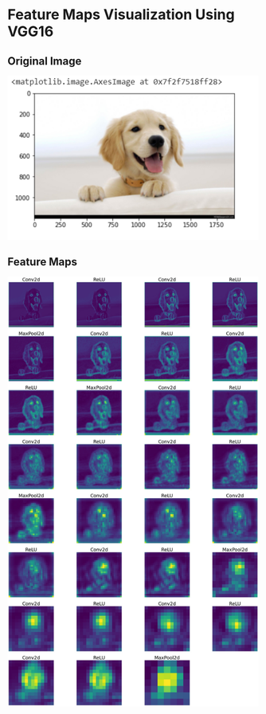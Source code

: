 # Feature Maps Visualization Using VGG16

## Original Image

![Original Image](https://github.com/RaviVaishnav20/Deep_Learning_Applications/blob/master/Feature_Maps_Visualization(using%20vgg16)/original.PNG)

## Feature Maps

![Feature Maps](https://github.com/RaviVaishnav20/Deep_Learning_Applications/blob/master/Feature_Maps_Visualization(using%20vgg16)/feature_maps.jpg)
